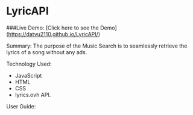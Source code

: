 # LyricAPI

###Live Demo: 
[Click here to see the Demo] (https://datvu2110.github.io/LyricAPI/)

Summary: The purpose of the Music Search is to seamlessly retrieve the lyrics of a song without any ads.

Technology Used: 
* JavaScript
* HTML
* CSS
* lyrics.ovh API.

User Guide: 

